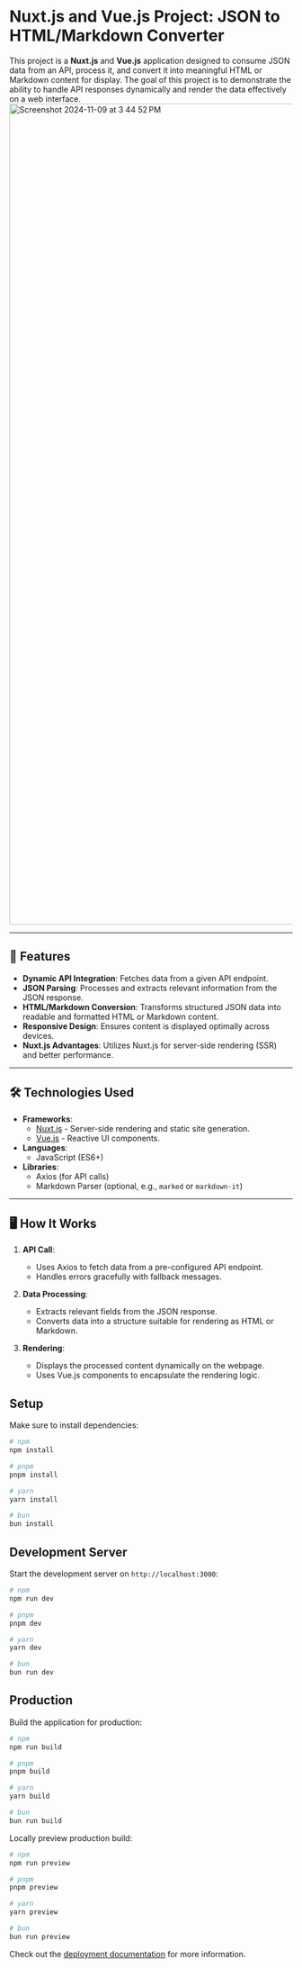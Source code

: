 # Nuxt.js and Vue.js Project: JSON to HTML/Markdown Converter

This project is a **Nuxt.js** and **Vue.js** application designed to consume JSON data from an API, process it, and convert it into meaningful HTML or Markdown content for display. The goal of this project is to demonstrate the ability to handle API responses dynamically and render the data effectively on a web interface.
<img width="1459" alt="Screenshot 2024-11-09 at 3 44 52 PM" src="https://github.com/user-attachments/assets/ccbc8596-7ba0-4b97-b576-8d6b64a4f469">

---

## 🚀 Features

- **Dynamic API Integration**: Fetches data from a given API endpoint.
- **JSON Parsing**: Processes and extracts relevant information from the JSON response.
- **HTML/Markdown Conversion**: Transforms structured JSON data into readable and formatted HTML or Markdown content.
- **Responsive Design**: Ensures content is displayed optimally across devices.
- **Nuxt.js Advantages**: Utilizes Nuxt.js for server-side rendering (SSR) and better performance.

---

## 🛠️ Technologies Used

- **Frameworks**:
  - [Nuxt.js](https://nuxtjs.org/) - Server-side rendering and static site generation.
  - [Vue.js](https://vuejs.org/) - Reactive UI components.
- **Languages**:
  - JavaScript (ES6+)
- **Libraries**:
  - Axios (for API calls)
  - Markdown Parser (optional, e.g., `marked` or `markdown-it`)

---

## 🖥️ How It Works

1. **API Call**:
   - Uses Axios to fetch data from a pre-configured API endpoint.
   - Handles errors gracefully with fallback messages.

2. **Data Processing**:
   - Extracts relevant fields from the JSON response.
   - Converts data into a structure suitable for rendering as HTML or Markdown.

3. **Rendering**:
   - Displays the processed content dynamically on the webpage.
   - Uses Vue.js components to encapsulate the rendering logic.




## Setup

Make sure to install dependencies:

```bash
# npm
npm install

# pnpm
pnpm install

# yarn
yarn install

# bun
bun install
```

## Development Server

Start the development server on `http://localhost:3000`:

```bash
# npm
npm run dev

# pnpm
pnpm dev

# yarn
yarn dev

# bun
bun run dev
```

## Production

Build the application for production:

```bash
# npm
npm run build

# pnpm
pnpm build

# yarn
yarn build

# bun
bun run build
```

Locally preview production build:

```bash
# npm
npm run preview

# pnpm
pnpm preview

# yarn
yarn preview

# bun
bun run preview
```

Check out the [deployment documentation](https://nuxt.com/docs/getting-started/deployment) for more information.
